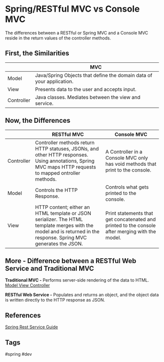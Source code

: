 # Spring/RESTful MVC vs Console MVC 

The differences between a RESTful or Spring MVC and a Console MVC reside in the return values of the controller methods.  

## First, the Similarities
|           |MVC |
|-----------|------------|
| Model     |Java/Spring Objects that define the domain data of your application.| 
| View      | Presents data to the user and accepts input.|
|Controller | Java classes. Mediates between the view and service.|

## Now, the Differences
|           |RESTful MVC | Console MVC |
|-----------|------------|-------------|
|Controller | Controller methods return HTTP statuses, JSONs, and other HTTP responses. Using annotations, Spring MVC maps HTTP requests to mapped ontroller methods.| A Controller in a Console MVC only has void methods that print to the console.|
| Model     |Controls the HTTP Response.| Controls what gets printed to the console.|
| View      | HTTP content; either an HTML template or JSON serializer. The HTML template merges with the model and is returned in the response. Spring MVC generates the JSON. | Print statements that get concatenated and printed to the console after merging with the model.|



## More - Difference between a RESTful Web Service and Traditional MVC

**Traditional MVC -** Performs server-side rendering of the data to HTML.
[Model View Controller](../202210090632)  

**RESTful Web Service -** Populates and returns an object, and the object data is written directly to the HTTP response as JSON.

## References
[Spring Rest Service Guide](https://spring.io/guides/gs/rest-service/)

## Tags
#spring #dev
